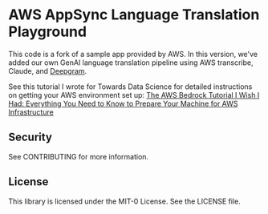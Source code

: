# AWS AppSync Language Translation Playground

This code is a fork of a sample app provided by AWS. In this version, we've added our own GenAI language translation pipeline using AWS transcribe, Claude, and [Deepgram](https://deepgram.com/). 

See this tutorial I wrote for Towards Data Science for detailed instructions on getting your AWS environment set up: 
[The AWS Bedrock Tutorial I Wish I Had: Everything You Need to Know to Prepare Your Machine for AWS Infrastructure](https://towardsdatascience.com/getting-started-how-to-set-up-a-full-stack-app-with-aws-and-bedrock-2b1b158724b8)



## Security

See CONTRIBUTING for more information.

## License

This library is licensed under the MIT-0 License. See the LICENSE file.
